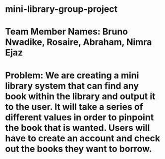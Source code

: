 # mini-library-group-project
# Team Member Names: Bruno Nwadike, Rosaire, Abraham, Nimra Ejaz 
# Problem: We are creating a mini library system that can find any book within the library and output it to the user. It will take a series of different values in order to pinpoint the book that is wanted. Users will have to create an account and check out the books they want to borrow.
